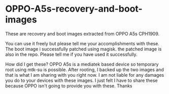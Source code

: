 # OPPO-A5s-recovery-and-boot-images
These are recovery and boot images extracted from OPPO A5s CPH1909.


You can use it freely but please tell me your accomplishments with these.
The boot image i successfully patched using magisk. the patched image is also in the repo.
Please tell me if you have used it successfully. 

How did I get these?
OPPO A5s is a mediatek based device so temporary root using mtk-su is possible. After rooting, I backed up the two images and that is what I am sharing with you right now.
I am not liable for any damages you do to your devices with these images. I just felt I have to share these because OPPO isn't going to provide you with these. Thanks
